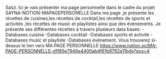 Salut.
Ici je vais présenter ma page personnelle dans le cadre du projet SAYNA-NOTION-MAPAGEPERSONELLE
Dans ma page ,je présente les récettes de cuisines,les récettes de cocktail,les récettes de sports et activités ,les récettes de music et playlistes ainsi que des évènements.
Je présente ses différentes récettes à travers plusieurs data bases:
-Databases cuisine
-Databases cocktail
-Databases sports et activité
-Databases music et playliste
-Databases évènement.
Vous trouverez si-dessus le lien vers MA PAGE PERSONNELLE
https://www.notion.so/MA-PAGE-PERSONNELLE-d1f85e7948e4400ab4f61b8792a11bde?pvs=4
